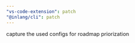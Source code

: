 ```yaml
---
"vs-code-extension": patch
"@inlang/cli": patch
---
```


capture the used configs for roadmap priorization
